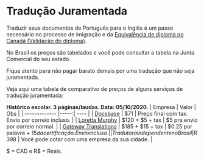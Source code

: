 # Tradução Juramentada

Traduzir seus documentos de Português para o Inglês é um passo necessário no processo de imigração e da [Equivalência de diploma no Canadá (Validação do diploma)](https://github.com/ti-no-canada/Geral/blob/master/validacao-de-diploma.md).

No Brasil os preços são tabelados e você pode consultar a tabela na Junta Comercial do seu estado.

Fique atento para não pagar barato demais por uma tradução que não seja juramentada.

Veja aqui uma tabela de comparativo de preços de alguns serviços de tradução juramentada:

**Histórico escolar. 3 páginas/laudas. Data: 05/10/2020.**
| Empresa | Valor | Obs |
| ------------- |-----:| ---- |
| [Docsbase](http://www.docsbase.ca) | $71 | Preço final com tax. Envio por correio incluso. |
| [Loretta Murphy](lorettamurphytranslations.com) | $120 + $5 + tax | $5 pra envio por correio normal. |
| [Gateway Translations](gatewaytranslations.ca) | $185 + $15 + tax | $0.25 por palavra + $15 da certificação. Envio incluso. |
| Tradutora independente no Brasil | R$ 398 | Você pode cotar com uma empresa da sua cidade. |

$ = CAD e R$ = Reais.